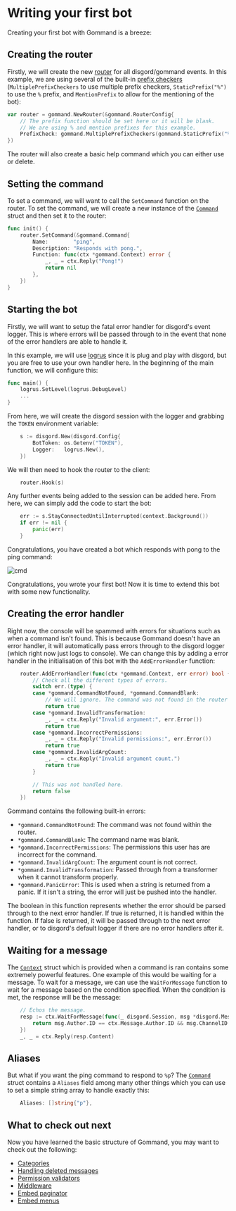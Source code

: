 # Writing your first bot

Creating your first bot with Gommand is a breeze:

## Creating the router
Firstly, we will create the new [router](/router) for all disgord/gommand events. In this example, we are using several of the built-in [prefix checkers](/prefix-checckers) (`MultiplePrefixCheckers` to use multiple prefix checkers, `StaticPrefix("%")` to use the `%` prefix, and `MentionPrefix` to allow for the mentioning of the bot):
```go
var router = gommand.NewRouter(&gommand.RouterConfig{
	// The prefix function should be set here or it will be blank.
	// We are using % and mention prefixes for this example.
	PrefixCheck: gommand.MultiplePrefixCheckers(gommand.StaticPrefix("%"), gommand.MentionPrefix),
})
```

The router will also create a basic help command which you can either use or delete.

## Setting the command
To set a command, we will want to call the `SetCommand` function on the router. To set the command, we will create a new instance of the [`Command`](/commands#Command) struct and then set it to the router:
```go
func init() {
	router.SetCommand(&gommand.Command{
		Name:        "ping",
		Description: "Responds with pong.",
		Function: func(ctx *gommand.Context) error {
			_, _ = ctx.Reply("Pong!")
			return nil
		},
	})
}
```

## Starting the bot
Firstly, we will want to setup the fatal error handler for disgord's event logger. This is where errors will be passed through to in the event that none of the error handlers are able to handle it.

In this example, we will use [logrus](https://github.com/sirupsen/logrus) since it is plug and play with disgord, but you are free to use your own handler here. In the beginning of the main function, we will configure this:
```go
func main() {
	logrus.SetLevel(logrus.DebugLevel)
    ...
}
```
From here, we will create the disgord session with the logger and grabbing the `TOKEN` environment variable:
```go
	s := disgord.New(disgord.Config{
		BotToken: os.Getenv("TOKEN"),
		Logger:   logrus.New(),
	})
```
We will then need to hook the router to the client:
```go
    router.Hook(s)
```
Any further events being added to the session can be added here. From here, we can simply add the code to start the bot:
```go
    err := s.StayConnectedUntilInterrupted(context.Background())
    if err != nil {
        panic(err)
    }
```

Congratulations, you have created a bot which responds with pong to the ping command:

![cmd](https://i.imgur.com/NXKXQFT.png)

Congratulations, you wrote your first bot! Now it is time to extend this bot with some new functionality.

## Creating the error handler
Right now, the console will be spammed with errors for situations such as when a command isn't found. This is because Gommand doesn't have an error handler, it will automatically pass errors through to the disgord logger (which right now just logs to console). We can change this by adding a error handler in the initialisation of this bot with the `AddErrorHandler` function:

```go
    router.AddErrorHandler(func(ctx *gommand.Context, err error) bool {
		// Check all the different types of errors.
		switch err.(type) {
		case *gommand.CommandNotFound, *gommand.CommandBlank:
			// We will ignore. The command was not found in the router or the command was blank.
			return true
		case *gommand.InvalidTransformation:
			_, _ = ctx.Reply("Invalid argument:", err.Error())
			return true
		case *gommand.IncorrectPermissions:
			_, _ = ctx.Reply("Invalid permissions:", err.Error())
			return true
		case *gommand.InvalidArgCount:
			_, _ = ctx.Reply("Invalid argument count.")
			return true
		}

		// This was not handled here.
		return false
	})
```

Gommand contains the following built-in errors:

- `*gommand.CommandNotFound`: The command was not found within the router.
- `*gommand.CommandBlank`: The command name was blank.
- `*gommand.IncorrectPermissions`: The permissions this user has are incorrect for the command.
- `*gommand.InvalidArgCount`: The argument count is not correct.
- `*gommand.InvalidTransformation`: Passed through from a transformer when it cannot transform properly.
- `*gommand.PanicError`: This is used when a string is returned from a panic. If it isn't a string, the error will just be pushed into the handler.

The boolean in this function represents whether the error should be parsed through to the next error handler. If true is returned, it is handled within the function. If false is returned, it will be passed through to the next error handler, or to disgord's default logger if there are no error handlers after it.

## Waiting for a message
The [`Context`](/context) struct which is provided when a command is ran contains some extremely powerful features. One example of this would be waiting for a message. To wait for a message, we can use the `WaitForMessage` function to wait for a message based on the condition specified. When the condition is met, the response will be the message:
```go
    // Echos the message.
    resp := ctx.WaitForMessage(func(_ disgord.Session, msg *disgord.Message) bool {
        return msg.Author.ID == ctx.Message.Author.ID && msg.ChannelID == ctx.Message.ChannelID
    })
    _, _ = ctx.Reply(resp.Content)
```

## Aliases
But what if you want the ping command to respond to `%p`? The [`Command`](/commands#Command) struct contains a `Aliases` field among many other things which you can use to set a simple string array to handle exactly this:
```go
    Aliases: []string{"p"},
```

## What to check out next
Now you have learned the basic structure of Gommand, you may want to check out the following:

- [Categories](/categories)
- [Handling deleted messages](/handling-deleted-messages)
- [Permission validators](/permission-validators)
- [Middleware](/middleware)
- [Embed paginator](/embed-paginator)
- [Embed menus](/embed-menus)
